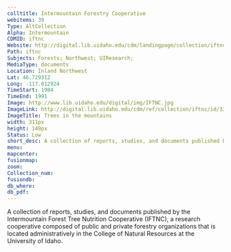 ```yaml
---
colltitle: Intermountain Forestry Cooperative
webitems: 39
Type: AltCollection
Alpha: Intermountain
CDMID: iftnc
Website: http://digital.lib.uidaho.edu/cdm/landingpage/collection/iftnc
Path: iftnc
Subjects: Forests; Northwest; UIResearch;
MediaType: documents
Location: Inland Northwest
Lat: 46.729312
Long: -117.012924
TimeStart: 1984
TimeEnd: 1991
Image: http://www.lib.uidaho.edu/digital/img/IFTNC.jpg
ImageLink: http://digital.lib.uidaho.edu/cdm/ref/collection/iftnc/id/3350
ImageTitle: Trees in the mountains
width: 311px
height: 149px
Status: Low
short_desc: A collection of reports, studies, and documents published by the Intermountain Forestry Cooperative
menu: 
mapcenter: 
fusionmap: 
zoom: 
Collection_num: 
fusiondb: 
db_where: 
db_pdf: 
---
```

A collection of reports, studies, and documents published by the Intermountain Forest Tree Nutrition Cooperative (IFTNC), a research cooperative composed of public and private forestry organizations that is located administratively in the College of Natural Resources at the University of Idaho.